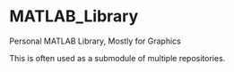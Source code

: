 # MATLAB_Library
Personal MATLAB Library, Mostly for Graphics

This is often used as a submodule of multiple repositories.
